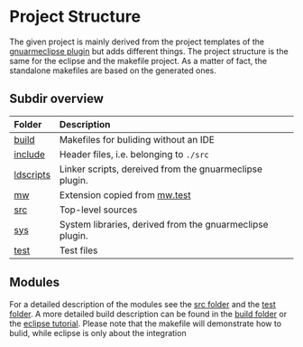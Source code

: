 # Project Structure

The given project is mainly derived from the project templates of the [gnuarmeclipse plugin](http://gnuarmeclipse.github.io/) but adds different things. The project structure is the same for the eclipse and the makefile project. As a matter of fact, the standalone makefiles are based on the generated ones.

## Subdir overview

Folder | Description
:------|:-----------
[build](https://github.com/mw-sc/mw.test.example/blob/master/stm32f4-discovery/build) | Makefiles for buliding without an IDE
[include](https://github.com/mw-sc/mw.test.example/blob/master/stm32f4-discovery/include) | Header files, i.e. belonging to `./src`
[ldscripts](https://github.com/mw-sc/mw.test.example/blob/master/stm32f4-discovery/ldscripts) | Linker scripts, dereived from the gnuarmeclipse plugin.
[mw](https://github.com/mw-sc/mw.test.example/blob/master/stm32f4-discovery/mw) | Extension copied from [mw.test](https://github.com/mw-sc/mw.test)
[src](https://github.com/mw-sc/mw.test.example/blob/master/stm32f4-discovery/src) | Top-level sources
[sys](https://github.com/mw-sc/mw.test.example/blob/master/stm32f4-discovery/sys) | System libraries, derived from the gnuarmeclipse plugin.
[test](https://github.com/mw-sc/mw.test.example/blob/master/stm32f4-discovery/test) | Test files

## Modules

For a detailed description of the modules see the [src folder](https://github.com/mw-sc/mw.test.example/blob/master/stm32f4-discovery/src) and the [test folder](https://github.com/mw-sc/mw.test.example/blob/master/stm32f4-discovery/test). A more detailed build description can be found in the [build folder](https://github.com/mw-sc/mw.test.example/blob/master/stm32f4-discovery/bulid) or the [eclipse tutorial](https://github.com/mw-sc/mw.test.example/blob/master/stm32f4-discovery/eclipse.md). Please note that the makefile will demonstrate how to bulid, while eclipse is only about the integration
